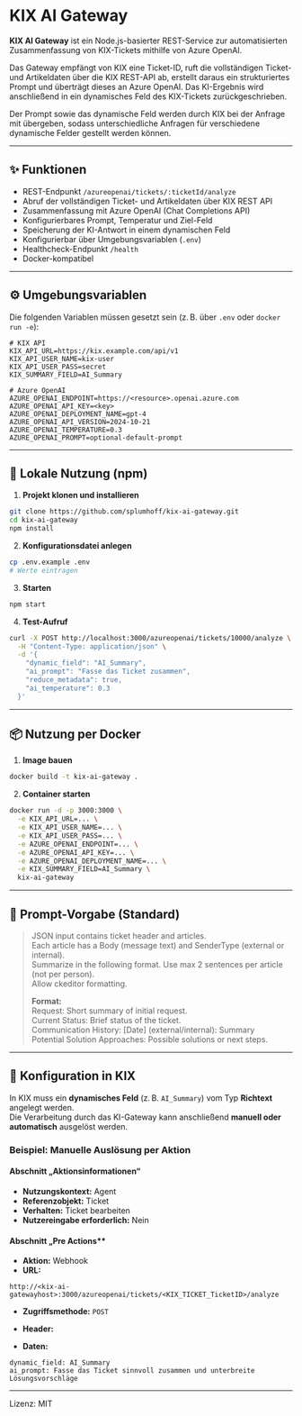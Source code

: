 # KIX AI Gateway

**KIX AI Gateway** ist ein Node.js-basierter REST-Service zur automatisierten Zusammenfassung von KIX-Tickets mithilfe von Azure OpenAI.

Das Gateway empfängt von KIX eine Ticket-ID, ruft die vollständigen Ticket- und Artikeldaten über die KIX REST-API ab, erstellt daraus ein strukturiertes Prompt und überträgt dieses an Azure OpenAI. Das KI-Ergebnis wird anschließend in ein dynamisches Feld des KIX-Tickets zurückgeschrieben.

Der Prompt sowie das dynamische Feld werden durch KIX bei der Anfrage mit übergeben, sodass unterschiedliche Anfragen für verschiedene dynamische Felder gestellt werden können.

---

## ✨ Funktionen
- REST-Endpunkt `/azureopenai/tickets/:ticketId/analyze`
- Abruf der vollständigen Ticket- und Artikeldaten über KIX REST API
- Zusammenfassung mit Azure OpenAI (Chat Completions API)
- Konfigurierbares Prompt, Temperatur und Ziel-Feld
- Speicherung der KI-Antwort in einem dynamischen Feld
- Konfigurierbar über Umgebungsvariablen (`.env`)
- Healthcheck-Endpunkt `/health`
- Docker-kompatibel

---

## ⚙️ Umgebungsvariablen
Die folgenden Variablen müssen gesetzt sein (z. B. über `.env` oder `docker run -e`):

```env
# KIX API
KIX_API_URL=https://kix.example.com/api/v1
KIX_API_USER_NAME=kix-user
KIX_API_USER_PASS=secret
KIX_SUMMARY_FIELD=AI_Summary

# Azure OpenAI
AZURE_OPENAI_ENDPOINT=https://<resource>.openai.azure.com
AZURE_OPENAI_API_KEY=<key>
AZURE_OPENAI_DEPLOYMENT_NAME=gpt-4
AZURE_OPENAI_API_VERSION=2024-10-21
AZURE_OPENAI_TEMPERATURE=0.3
AZURE_OPENAI_PROMPT=optional-default-prompt
```

---

## 🧪 Lokale Nutzung (npm)

1. **Projekt klonen und installieren**
```bash
git clone https://github.com/splumhoff/kix-ai-gateway.git
cd kix-ai-gateway
npm install
```

2. **Konfigurationsdatei anlegen**
```bash
cp .env.example .env
# Werte eintragen
```

3. **Starten**
```bash
npm start
```

4. **Test-Aufruf**
```bash
curl -X POST http://localhost:3000/azureopenai/tickets/10000/analyze \
  -H "Content-Type: application/json" \
  -d '{
    "dynamic_field": "AI_Summary",
    "ai_prompt": "Fasse das Ticket zusammen",
    "reduce_metadata": true,
    "ai_temperature": 0.3
  }'
```

---

## 📦 Nutzung per Docker

1. **Image bauen**
```bash
docker build -t kix-ai-gateway .
```

2. **Container starten**
```bash
docker run -d -p 3000:3000 \
  -e KIX_API_URL=... \
  -e KIX_API_USER_NAME=... \
  -e KIX_API_USER_PASS=... \
  -e AZURE_OPENAI_ENDPOINT=... \
  -e AZURE_OPENAI_API_KEY=... \
  -e AZURE_OPENAI_DEPLOYMENT_NAME=... \
  -e KIX_SUMMARY_FIELD=AI_Summary \
  kix-ai-gateway
```
---

## 🧠 Prompt-Vorgabe (Standard)
> JSON input contains ticket header and articles.  
> Each article has a Body (message text) and SenderType (external or internal).  
> Summarize in the following format. Use max 2 sentences per article (not per person).  
> Allow ckeditor formatting.  
>
> **Format:**  
> Request: Short summary of initial request.  
> Current Status: Brief status of the ticket.  
> Communication History: [Date] (external/internal): Summary  
> Potential Solution Approaches: Possible solutions or next steps.

---

## 🔧 Konfiguration in KIX

In KIX muss ein **dynamisches Feld** (z. B. `AI_Summary`) vom Typ **Richtext** angelegt werden.  
Die Verarbeitung durch das KI-Gateway kann anschließend **manuell oder automatisch** ausgelöst werden.

### Beispiel: Manuelle Auslösung per Aktion

#### Abschnitt „Aktionsinformationen“
- **Nutzungskontext:** Agent  
- **Referenzobjekt:** Ticket  
- **Verhalten:** Ticket bearbeiten  
- **Nutzereingabe erforderlich:** Nein  

#### Abschnitt „Pre Actions**
- **Aktion:** Webhook  
- **URL:**
```
http://<kix-ai-gatewayhost>:3000/azureopenai/tickets/<KIX_TICKET_TicketID>/analyze
```
- **Zugriffsmethode:** `POST`  
- **Header:**

- **Daten:**
```
dynamic_field: AI_Summary
ai_prompt: Fasse das Ticket sinnvoll zusammen und unterbreite Lösungsvorschläge
```
---

Lizenz: MIT
